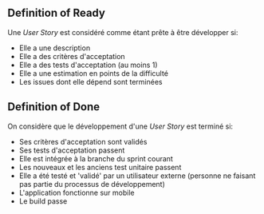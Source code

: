 ## Definition of Ready

Une _User Story_ est considéré comme étant prête à être développer si:

* Elle a une description
* Elle a des critères d'acceptation
* Elle a des tests d'acceptation (au moins 1)
* Elle a une estimation en points de la difficulté 
* Les issues dont elle dépend sont terminées


## Definition of Done

On considère que le développement d'une _User Story_ est terminé si:

* Ses critères d'acceptation sont validés
* Ses tests d'acceptation passent
* Elle est intégrée à la branche du sprint courant
* Les nouveaux et les anciens test unitaire passent
* Elle a été testé et 'validé' par un utilisateur externe (personne ne faisant pas partie du processus de développement)
* L'application fonctionne sur mobile
* Le build passe
